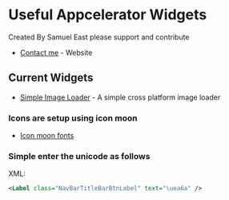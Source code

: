 # Useful Appcelerator Widgets
Created By Samuel East please support and contribute
* [Contact me](http://samueleast.co.uk/) - Website

## Current Widgets

* [Simple Image Loader](https://github.com/samueleastdev/appcelerator.widgets/tree/master/app/widgets/samueleastdev.simple.image.loader) - A simple cross platform image loader

### Icons are setup using icon moon 

* [Icon moon fonts](https://icomoon.io/app/#/select/font)

### Simple enter the unicode as follows

XML:

```xml
<Label class="NavBarTitleBarBtnLabel" text="\uea6a" />
```
